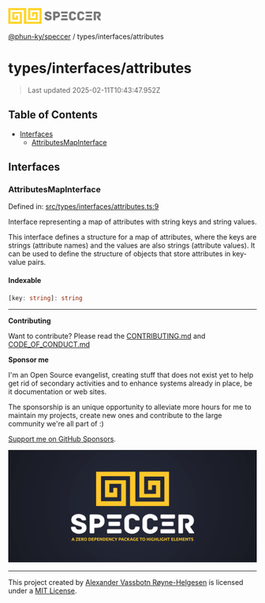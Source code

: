 <div>
  <img alt="SPECCER logo" src="https://raw.githubusercontent.com/phun-ky/speccer/main/public/logo-speccer-horizontal-colored-package.svg?raw=true" style="max-height:32px;" />
</div>

[@phun-ky/speccer](../../README.md) / types/interfaces/attributes

# types/interfaces/attributes

> Last updated 2025-02-11T10:43:47.952Z

## Table of Contents

- [Interfaces](#interfaces)
  - [AttributesMapInterface](#attributesmapinterface)

## Interfaces

### AttributesMapInterface

Defined in: [src/types/interfaces/attributes.ts:9](https://github.com/phun-ky/speccer/blob/main/src/types/interfaces/attributes.ts#L9)

Interface representing a map of attributes with string keys and string values.

This interface defines a structure for a map of attributes, where the keys are
strings (attribute names) and the values are also strings (attribute values).
It can be used to define the structure of objects that store attributes in
key-value pairs.

#### Indexable

```ts
[key: string]: string
```

---

**Contributing**

Want to contribute? Please read the [CONTRIBUTING.md](https://github.com/phun-ky/speccer/blob/main/CONTRIBUTING.md) and [CODE_OF_CONDUCT.md](https://github.com/phun-ky/speccer/blob/main/CODE_OF_CONDUCT.md)

**Sponsor me**

I'm an Open Source evangelist, creating stuff that does not exist yet to help get rid of secondary activities and to enhance systems already in place, be it documentation or web sites.

The sponsorship is an unique opportunity to alleviate more hours for me to maintain my projects, create new ones and contribute to the large community we're all part of :)

[Support me on GitHub Sponsors](https://github.com/sponsors/phun-ky).

![Speccer banner, with logo and slogan: A zero dependency package to annotate or highlight elements](https://github.com/phun-ky/speccer/blob/main/public/speccer-banner.png?raw=true)

---

This project created by [Alexander Vassbotn Røyne-Helgesen](http://phun-ky.net) is licensed under a [MIT License](https://choosealicense.com/licenses/mit/).

